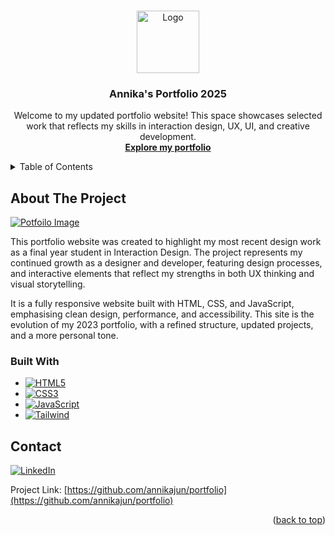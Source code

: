 <!-- Improved compatibility of back to top link: See: https://github.com/othneildrew/Best-README-Template/pull/73 -->
<a id="readme-top"></a>
<!--
*** Thanks for checking out my portfolio repository!
*** If you have suggestions or feedback, feel free to open an issue or create a pull request.
*** And don’t forget to star the project if you like it!
*** Thanks again and happy browsing! :D
-->



<!-- PROJECT SHIELDS -->
<!--
*** I'm using markdown "reference style" links for readability.
*** Reference links are enclosed in brackets [ ] instead of parentheses ( ).
*** See the bottom of this document for the declaration of the reference variables
*** for contributors-url, forks-url, etc.
*** https://www.markdownguide.org/basic-syntax/#reference-style-links
-->



<!-- PROJECT LOGO -->
<br />
<div align="center">
  <a href="https://github.com/annikajun/portfolio">
    <img src="images/About.png" alt="Logo" width="100" height="100">
  </a>

<h3 align="center">Annika's Portfolio 2025</h3>

  <p align="center">
    Welcome to my updated portfolio website! This space showcases selected work that reflects my skills in interaction design, UX, UI, and creative development.
    <br />
    <a href="https://annikajun.github.io/portfolio" target="_blank"><strong>Explore my portfolio</strong></a>
  </p>
</div>



<!-- TABLE OF CONTENTS -->
<details>
  <summary>Table of Contents</summary>
  <ol>
    <li>
      <a href="#about-the-project">About The Project</a>
      <ul>
        <li><a href="#built-with">Built With</a></li>
      </ul>
    </li>
    <li><a href="#contact">Contact</a></li>
  </ol>
</details>



<!-- ABOUT THE PROJECT -->
## About The Project

[![Potfoilo Image][product-screenshot]](https://annikajun.github.io/portfolio)

This portfolio website was created to highlight my most recent design work as a final year student in Interaction Design. The project represents my continued growth as a designer and developer, featuring design processes, and interactive elements that reflect my strengths in both UX thinking and visual storytelling.

It is a fully responsive website built with HTML, CSS, and JavaScript, emphasising clean design, performance, and accessibility. This site is the evolution of my 2023 portfolio, with a refined structure, updated projects, and a more personal tone.

### Built With

* [![HTML5][HTML5]][HTML5-url]
* [![CSS3][CSS3]][CSS3-url]
* [![JavaScript][JavaScript]][JavaScript-url]
* [![Tailwind][Tailwind]][Tailwind-url]



<!-- CONTACT -->
## Contact

[![LinkedIn][linkedin-shield]][linkedin-url]

Project Link: [https://github.com/annikajun/portfolio](https://github.com/annikajun/portfolio)

<p align="right">(<a href="#readme-top">back to top</a>)</p>



<!-- MARKDOWN LINKS & IMAGES -->

[product-screenshot]: images/PortfolioScreenshot.png

[Tailwind]: https://img.shields.io/badge/TailwindCSS-38B2AC?style=for-the-badge&logo=tailwind-css&logoColor=white
[Tailwind-url]: https://tailwindcss.com/

[linkedin-shield]: https://img.shields.io/badge/-LinkedIn-black.svg?style=for-the-badge&logo=linkedin&colorB=555
[linkedin-url]: https://linkedin.com/in/annika-jungfleisch

[HTML5]: https://img.shields.io/badge/HTML5-E34F26?style=for-the-badge&logo=html5&logoColor=white
[HTML5-url]: https://developer.mozilla.org/en-US/docs/Web/HTML

[CSS3]: https://img.shields.io/badge/CSS3-1572B6?style=for-the-badge&logo=css3&logoColor=white
[CSS3-url]: https://developer.mozilla.org/en-US/docs/Web/CSS

[JavaScript]: https://img.shields.io/badge/JavaScript-F7DF1E?style=for-the-badge&logo=javascript&logoColor=black
[JavaScript-url]: https://developer.mozilla.org/en-US/docs/Web/JavaScript
